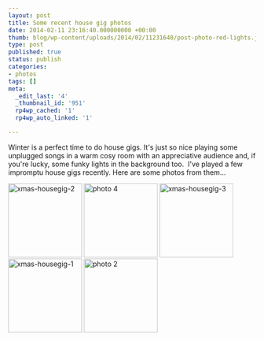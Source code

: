```yaml
---
layout: post
title: Some recent house gig photos
date: 2014-02-11 23:16:40.000000000 +00:00
thumb: blog/wp-content/uploads/2014/02/11231640/post-photo-red-lights.jpg
type: post
published: true
status: publish
categories:
- photos
tags: []
meta:
  _edit_last: '4'
  _thumbnail_id: '951'
  rp4wp_cached: '1'
  rp4wp_auto_linked: '1'

---
```

<p>Winter is a perfect time to do house gigs. It's just so nice playing some unplugged songs in a warm cosy room with an appreciative audience and, if you're lucky, some funky lights in the background too.  I've played a few impromptu house gigs recently. Here are some photos from them...</p>

<p><a href="//files.sugardrum.com/blog/wp-content/uploads/2014/02/11231640/xmas-housegig-2.jpg" class="group fresco"><img class="alignleft size-thumbnail wp-image-943" alt="xmas-housegig-2" src="//files.sugardrum.com/blog/wp-content/uploads/2014/02/11231640/xmas-housegig-2-150x150.jpg" width="150" height="150" /></a> <a href="//files.sugardrum.com/blog/wp-content/uploads/2014/02/11231640/photo-4.jpg" class="group fresco"><img class="alignleft size-thumbnail wp-image-944" alt="photo 4" src="//files.sugardrum.com/blog/wp-content/uploads/2014/02/11231640/photo-4-150x150.jpg" width="150" height="150" /></a> <a href="//files.sugardrum.com/blog/wp-content/uploads/2014/02/11231640/xmas-housegig-3.jpg" class="group fresco"><img class="alignleft size-thumbnail wp-image-945" alt="xmas-housegig-3" src="//files.sugardrum.com/blog/wp-content/uploads/2014/02/11231640/xmas-housegig-3-150x150.jpg" width="150" height="150" /></a> <a href="//files.sugardrum.com/blog/wp-content/uploads/2014/02/11231640/xmas-housegig-1.jpg" class="group fresco"><img class="alignleft size-thumbnail wp-image-946" alt="xmas-housegig-1" src="//files.sugardrum.com/blog/wp-content/uploads/2014/02/11231640/xmas-housegig-1-150x150.jpg" width="150" height="150" /></a> <a href="//files.sugardrum.com/blog/wp-content/uploads/2014/02/11231640/photo-2.jpg" class="group fresco"><img class="alignleft size-thumbnail wp-image-947" alt="photo 2" src="//files.sugardrum.com/blog/wp-content/uploads/2014/02/11231640/photo-2-150x150.jpg" width="150" height="150" /></a></p>
